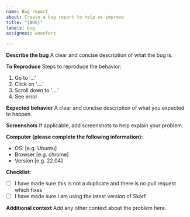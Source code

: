```yaml
---
name: Bug report
about: Create a bug report to help us improve
title: "[BUG]"
labels: bug
assignees: woooferz

---
```


**Describe the bug**
A clear and concise description of what the bug is.

**To Reproduce**
Steps to reproduce the behavior:
1. Go to '...'
2. Click on '....'
3. Scroll down to '....'
4. See error

**Expected behavior**
A clear and concise description of what you expected to happen.

**Screenshots**
If applicable, add screenshots to help explain your problem.

**Computer (please complete the following information):**
 - OS: [e.g. Ubuntu]
 - Browser [e.g. chrome]
 - Version [e.g. 22.04]

**Checklist**:
- [ ] I have made sure this is not a duplicate and there is no pull request which fixes
- [ ] I have made sure I am using the latest version of Skarf

**Additional context**
Add any other context about the problem here.
